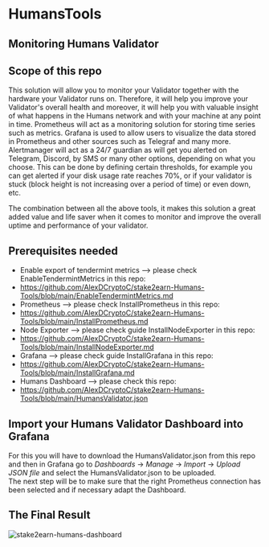 # HumansTools
## Monitoring Humans Validator

## Scope of this repo

This solution will allow you to monitor your Validator together with the hardware your Validator runs on. Therefore, it will help you improve your Validator's overall health and moreover, it will help you with valuable insight of what happens in the Humans network and with your machine at any point in time. 
Prometheus will act as a monitoring solution for storing time series such as metrics. 
Grafana is used to allow users to visualize the data stored in Prometheus and other sources such as Telegraf and many more. 
Alertmanager will act as a 24/7 guardian as will get you alerted on Telegram, Discord, by SMS or many other options, depending on what you choose. This can be done by defining certain thresholds, for example you can get alerted if your disk usage rate reaches 70%, or if your validator is stuck (block height is not increasing over a period of time) or even down, etc. 

The combination between all the above tools, it makes this solution a great added value and life saver when it comes to monitor and improve the overall uptime and performance of your validator.   

## Prerequisites needed
* Enable export of tendermint metrics --> please check EnableTendermintMetrics in this repo:
* https://github.com/AlexDCryptoC/stake2earn-Humans-Tools/blob/main/EnableTendermintMetrics.md
* Prometheus  --> please check InstallPrometheus in this repo: 
* https://github.com/AlexDCryptoC/stake2earn-Humans-Tools/blob/main/InstallPrometheus.md
* Node Exporter  --> please check guide InstallNodeExporter in this repo:
* https://github.com/AlexDCryptoC/stake2earn-Humans-Tools/blob/main/InstallNodeExporter.md
* Grafana  --> please check guide InstallGrafana in this repo:
* https://github.com/AlexDCryptoC/stake2earn-Humans-Tools/blob/main/InstallGrafana.md
* Humans Dashboard  --> please check this repo: 
* https://github.com/AlexDCryptoC/stake2earn-Humans-Tools/blob/main/HumansValidator.json

## Import your Humans Validator Dashboard into Grafana  
For this you will have to download the HumansValidator.json from this repo and then in Grafana go to *Dashboards* -> *Manage* -> *Import* -> *Upload JSON file* and select the HumansValidator.json to be uploaded.  
The next step will be to make sure that the right Prometheus connection has been selected and if necessary adapt the Dashboard.

## The Final Result
![stake2earn-humans-dashboard](https://github.com/AlexDCryptoC/stake2earn-Humans-Tools/assets/18679675/fc49b43a-9e3f-48ba-8e29-f16b4cf0d3cf)
